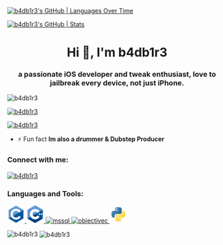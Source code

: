 
[![b4db1r3's GitHub | Languages Over Time](https://stats.quine.sh/b4db1r3/languages-over-time?theme=dark)](https://quine.sh?utm_source=widgets&utm_campaign=b4db1r3)

[![b4db1r3's GitHub | Stats](https://stats.quine.sh/b4db1r3/github?theme=dark)](https://quine.sh?utm_source=widgets&utm_campaign=b4db1r3)


<h1 align="center">Hi 👋, I'm b4db1r3</h1>
<h3 align="center">a passionate iOS developer and tweak enthusiast, love to jailbreak every device, not just iPhone.</h3>

<p align="left"> <img src="https://komarev.com/ghpvc/?username=b4db1r3&label=Profile%20views&color=0e75b6&style=flat" alt="b4db1r3" /> </p>

<p align="left"> <a href="https://github.com/ryo-ma/github-profile-trophy"><img src="https://github-profile-trophy.vercel.app/?username=b4db1r3" alt="b4db1r3" /></a> </p>

<p align="left"> <a href="https://twitter.com/b4db1r3" target="blank"><img src="https://img.shields.io/twitter/follow/b4db1r3?logo=twitter&style=for-the-badge" alt="b4db1r3" /></a> </p>

- ⚡ Fun fact **Im also a drummer & Dubstep Producer**

<h3 align="left">Connect with me:</h3>
<p align="left">
<a href="https://twitter.com/b4db1r3" target="blank"><img align="center" src="https://raw.githubusercontent.com/rahuldkjain/github-profile-readme-generator/master/src/images/icons/Social/twitter.svg" alt="b4db1r3" height="30" width="40" /></a>
</p>

<h3 align="left">Languages and Tools:</h3>
<p align="left"> <a href="https://www.cprogramming.com/" target="_blank" rel="noreferrer"> <img src="https://raw.githubusercontent.com/devicons/devicon/master/icons/c/c-original.svg" alt="c" width="40" height="40"/> </a> <a href="https://www.w3schools.com/cpp/" target="_blank" rel="noreferrer"> <img src="https://raw.githubusercontent.com/devicons/devicon/master/icons/cplusplus/cplusplus-original.svg" alt="cplusplus" width="40" height="40"/> </a> <a href="https://www.microsoft.com/en-us/sql-server" target="_blank" rel="noreferrer"> <img src="https://www.svgrepo.com/show/303229/microsoft-sql-server-logo.svg" alt="mssql" width="40" height="40"/> </a> <a href="https://developer.apple.com/library/archive/documentation/Cocoa/Conceptual/ProgrammingWithObjectiveC/Introduction/Introduction.html" target="_blank" rel="noreferrer"> <img src="https://www.vectorlogo.zone/logos/apple_objectivec/apple_objectivec-icon.svg" alt="objectivec" width="40" height="40"/> </a> <a href="https://www.python.org" target="_blank" rel="noreferrer"> <img src="https://raw.githubusercontent.com/devicons/devicon/master/icons/python/python-original.svg" alt="python" width="40" height="40"/> </a> </p>

<p><img align="left" src="https://github-readme-stats.vercel.app/api/top-langs?username=b4db1r3&show_icons=true&locale=en&layout=compact" alt="b4db1r3" /></p>

<p>&nbsp;<img align="center" src="https://github-readme-stats.vercel.app/api?username=b4db1r3&show_icons=true&locale=en" alt="b4db1r3" /></p>
